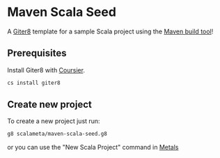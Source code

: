 # Maven Scala Seed

A [Giter8](http://www.foundweekends.org/giter8/index.html) template for a sample
Scala project using the [Maven build tool](https://maven.apache.org/)!

## Prerequisites

Install Giter8 with [Coursier](https://get-coursier.io/).

```sh
cs install giter8
```

## Create new project

To create a new project just run:

```sh
g8 scalameta/maven-scala-seed.g8
```

or you can use the "New Scala Project" command in [Metals](https://scalameta.org/metals)